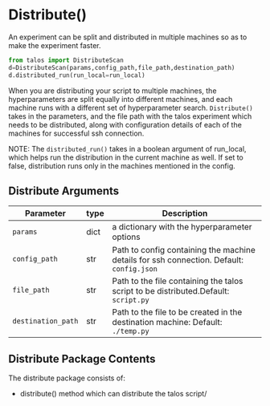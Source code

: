 # Distribute()
An experiment can be split and distributed in multiple machines so as to make the experiment faster.

```python
from talos import DistributeScan
d=DistributeScan(params,config_path,file_path,destination_path)
d.distributed_run(run_local=run_local)
```

When you are distributing your script to multiple machines, the hyperparameters are split equally into different machines, and each machine runs with a different set of hyperparameter search. `Distribute()` takes in the parameters, and the file path with the talos experiment which needs to be distributed, along with configuration details of each of the machines for successful ssh connection. 

NOTE: The `distributed_run()` takes in a boolean argument of run_local, which helps run the distribution in the current machine as well. If set to false, distribution runs only in the machines mentioned in the config.

## Distribute Arguments

Parameter | type | Description
--------- | ------- | -----------
`params` | dict | a dictionary with the hyperparameter options
`config_path` | str | Path to config containing the machine details for ssh connection. Default: `config.json`
`file_path` | str | Path to the file containing the talos script to be distributed.Default: `script.py`
`destination_path` | str | Path to the file to be created in the destination machine: Default: `./temp.py`

## Distribute Package Contents

The distribute package consists of:

- distribute() method which can distribute the talos script/


